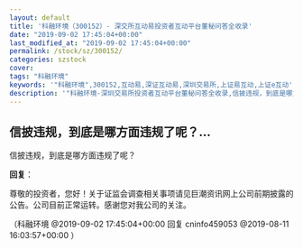 ```yaml
---
layout: default
title: '科融环境（300152）- 深交所互动易投资者互动平台董秘问答全收录'
date: "2019-09-02 17:45:04+00:00"
last_modified_at: "2019-09-02 17:45:04+00:00"
permalink: /stock/sz/300152/
categories: szstock
cover: 
tags: "科融环境"
keywords: '"科融环境",300152,互动易,深证互动易,深圳交易所,上证易互动,上证e互动'
description: '"科融环境-深圳交易所投资者互动平台董秘问答全收录,信披违规，到底是哪方面违规了呢？"'
---
```


## 信披违规，到底是哪方面违规了呢？...

信披违规，到底是哪方面违规了呢？

**回复**：

尊敬的投资者，您好！关于证监会调查相关事项请见巨潮资讯网上公司前期披露的公告。公司目前正常运转。感谢您对我公司的关注。 

（科融环境  @2019-09-02 17:45:04+00:00 回复 cninfo459053  @2019-08-11 16:03:57+00:00 ）

